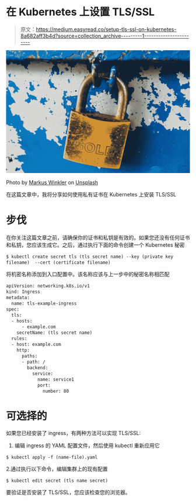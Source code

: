 # 在 Kubernetes 上设置 TLS/SSL

> 原文：<https://medium.easyread.co/setup-tls-ssl-on-kubernetes-8a682aff3b4d?source=collection_archive---------1----------------------->

![](img/69be20e4999a3c4e9eac3a692eba451e.png)

Photo by [Markus Winkler](https://unsplash.com/@markuswinkler?utm_source=medium&utm_medium=referral) on [Unsplash](https://unsplash.com?utm_source=medium&utm_medium=referral)

在这篇文章中，我将分享如何使用私有证书在 Kubernetes 上安装 TLS/SSL

# 步伐

在你关注这篇文章之前，请确保你的证书和私钥是有效的。如果您还没有任何证书和私钥，您应该生成它。之后，通过执行下面的命令创建一个 Kubernetes 秘密

```
$ kubectl create secret tls (tls secret name) --key (private key filename)  --cert (certificate filename)
```

将机密名称添加到入口配置中。该名称应该与上一步中的秘密名称相匹配

```
apiVersion: networking.k8s.io/v1
kind: Ingress
metadata:
  name: tls-example-ingress
spec:
  tls:
  - hosts:
      - example.com
    secretName: (tls secret name)
  rules:
  - host: example.com
    http:
      paths:
      - path: /
        backend:
          service:
            name: service1
            port:
              number: 80
```

# 可选择的

如果您已经安装了 ingress，有两种方法可以实现 TLS/SSL:

1.  编辑 ingress 的 YAML 配置文件，然后使用 kubectl 重新应用它

```
$ kubectl apply -f (name-file).yaml
```

2.通过执行以下命令，编辑集群上的现有配置

```
$ kubectl edit secret (tls name secret)
```

要验证是否安装了 TLS/SSL，您应该检查您的浏览器。